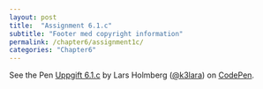 ```yaml
---
layout: post
title:  "Assignment 6.1.c"
subtitle: "Footer med copyright information"
permalink: /chapter6/assignment1c/
categories: "Chapter6"
---
```

<p data-height="265" data-theme-id="light" data-slug-hash="yMRELM" data-default-tab="html,result" data-user="k3lara" data-embed-version="2" data-pen-title="Uppgift 6.1.c" class="codepen">See the Pen <a href="http://codepen.io/k3lara/pen/yMRELM/">Uppgift 6.1.c</a> by Lars Holmberg (<a href="http://codepen.io/k3lara">@k3lara</a>) on <a href="http://codepen.io">CodePen</a>.</p>
<script async src="https://production-assets.codepen.io/assets/embed/ei.js"></script> 

